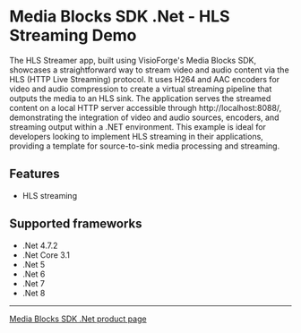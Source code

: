 # Media Blocks SDK .Net - HLS Streaming Demo

The HLS Streamer app, built using VisioForge's Media Blocks SDK, showcases a straightforward way to stream video and audio content via the HLS (HTTP Live Streaming) protocol. It uses H264 and AAC encoders for video and audio compression to create a virtual streaming pipeline that outputs the media to an HLS sink. The application serves the streamed content on a local HTTP server accessible through http://localhost:8088/, demonstrating the integration of video and audio sources, encoders, and streaming output within a .NET environment. This example is ideal for developers looking to implement HLS streaming in their applications, providing a template for source-to-sink media processing and streaming.

## Features

- HLS streaming

## Supported frameworks

- .Net 4.7.2
- .Net Core 3.1
- .Net 5
- .Net 6
- .Net 7
- .Net 8

---

[Media Blocks SDK .Net product page](https://www.visioforge.com/media-blocks-sdk)
